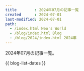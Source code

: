 ```yaml
---
title        : 2024年07月の記事一覧
created      : 2024-07-01
last-modified: 2024-07-01
path:
  - /index.html Neo's World
  - /blog/index.html Blog
  - /blog/2024/index.html 2024年
---
```


2024年07月の記事一覧。

{{ blog-list-dates }}
